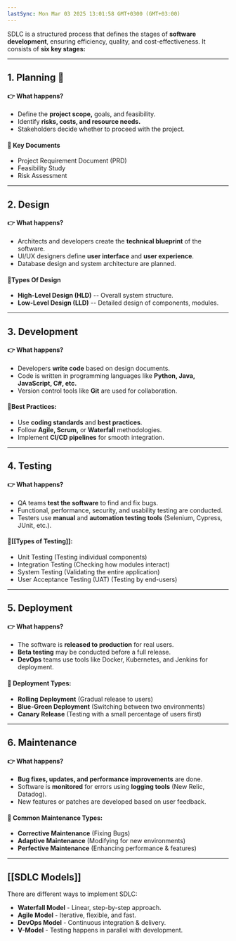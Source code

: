 ```yaml
---
lastSync: Mon Mar 03 2025 13:01:58 GMT+0300 (GMT+03:00)
---
```


SDLC is a structured process that defines the stages of **software development**, ensuring efficiency, quality, and cost-effectiveness. It consists of **six key stages:**


---

## 1. Planning 📝

#### 👉 What happens?
- Define the **project scope,** goals, and feasibility.
- Identify **risks, costs, and resource needs.**
- Stakeholders decide whether to proceed with the project.

#### 🔹 **Key Documents**
- Project Requirement Document (PRD)
- Feasibility Study
- Risk Assessment

---

## 2. Design

#### 👉 What happens?
- Architects and developers create the **technical blueprint** of the software.
- UI/UX designers define **user interface** and **user experience**.
- Database design and system architecture are planned.

#### 🔹**Types Of Design**
- **High-Level Design (HLD)** -- Overall system structure. 
- **Low-Level Design (LLD)** -- Detailed design of components, modules.

---

## 3. Development
#### 👉 What happens?
- Developers **write code** based on design documents.
- Code is written in programming languages like **Python, Java, JavaScript, C#, etc.** 
- Version control tools like **Git** are used for collaboration.

#### 🔹Best Practices:
- Use **coding standards** and **best practices**.
- Follow **Agile, Scrum,** or **Waterfall** methodologies.
- Implement **CI/CD pipelines** for smooth integration.

---

## 4. Testing
#### 👉 What happens?
- QA teams **test the software** to find and fix bugs.
- Functional, performance, security, and usability testing are conducted.
- Testers use **manual** and **automation testing tools** (Selenium, Cypress, JUnit, etc.).

#### 🔹[[Types of Testing]]:
- Unit Testing (Testing individual components)
- Integration Testing (Checking how modules interact)
- System Testing (Validating the entire application)
- User Acceptance Testing (UAT) (Testing by end-users)

---

## 5. Deployment
#### 👉 What happens?
- The software is **released to production** for real users.
- **Beta testing** may be conducted before a full release.
- **DevOps** teams use tools like Docker, Kubernetes, and Jenkins for deployment.

#### 🔹 Deployment Types:
- **Rolling Deployment** (Gradual release to users)
- **Blue-Green Deployment** (Switching between two environments)
- **Canary Release** (Testing with a small percentage of users first)

---

## 6. Maintenance
#### 👉 What happens?
- **Bug fixes, updates, and performance improvements** are done.
- Software is **monitored** for errors using **logging tools** (New Relic, Datadog).
- New features or patches are developed based on user feedback.

#### 🔹 Common Maintenance Types:
- **Corrective Maintenance** (Fixing Bugs)
- **Adaptive Maintenance** (Modifying for new environments)
- **Perfective Maintenance** (Enhancing performance & features)

---

## [[SDLC Models]]
There are different ways to implement SDLC:
- **Waterfall Model** - Linear, step-by-step approach.
- **Agile Model** - Iterative, flexible, and fast.
- **DevOps Model** - Continuous integration & delivery.
- **V-Model** - Testing happens in parallel with development.
